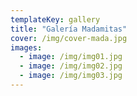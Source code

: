 ```yaml
---
templateKey: gallery
title: "Galería Madamitas"
cover: /img/cover-mada.jpg
images:
  - image: /img/img01.jpg
  - image: /img/img02.jpg
  - image: /img/img03.jpg
---
```

